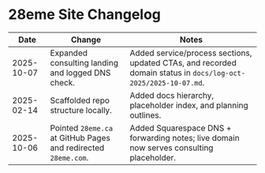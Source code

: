 # 28eme Site Changelog

| Date       | Change | Notes |
|------------|--------|-------|
| 2025-10-07 | Expanded consulting landing and logged DNS check. | Added service/process sections, updated CTAs, and recorded domain status in `docs/log-oct-2025/2025-10-07.md`. |
| 2025-02-14 | Scaffolded repo structure locally. | Added docs hierarchy, placeholder index, and planning outlines. |
| 2025-10-06 | Pointed `28eme.ca` at GitHub Pages and redirected `28eme.com`. | Added Squarespace DNS + forwarding notes; live domain now serves consulting placeholder. |
